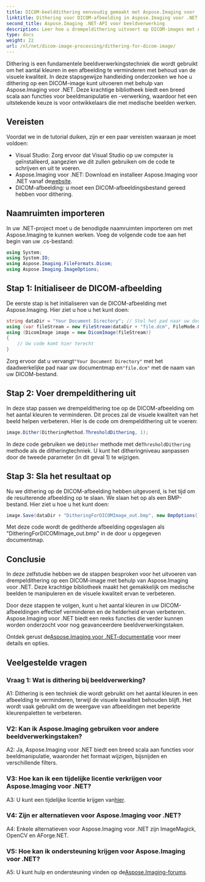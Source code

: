```yaml
---
title: DICOM-beelddithering eenvoudig gemaakt met Aspose.Imaging voor .NET
linktitle: Dithering voor DICOM-afbeelding in Aspose.Imaging voor .NET
second_title: Aspose.Imaging .NET-API voor beeldverwerking
description: Leer hoe u drempeldithering uitvoert op DICOM-images met Aspose.Imaging voor .NET. Verbeter de beeldkwaliteit en verminder moeiteloos kleurenpaletten.
type: docs
weight: 22
url: /nl/net/dicom-image-processing/dithering-for-dicom-image/
---
```

Dithering is een fundamentele beeldverwerkingstechniek die wordt gebruikt om het aantal kleuren in een afbeelding te verminderen met behoud van de visuele kwaliteit. In deze stapsgewijze handleiding onderzoeken we hoe u dithering op een DICOM-image kunt uitvoeren met behulp van Aspose.Imaging voor .NET. Deze krachtige bibliotheek biedt een breed scala aan functies voor beeldmanipulatie en -verwerking, waardoor het een uitstekende keuze is voor ontwikkelaars die met medische beelden werken. 

## Vereisten

Voordat we in de tutorial duiken, zijn er een paar vereisten waaraan je moet voldoen:

- Visual Studio: Zorg ervoor dat Visual Studio op uw computer is geïnstalleerd, aangezien we dit zullen gebruiken om de code te schrijven en uit te voeren.
-  Aspose.Imaging voor .NET: Download en installeer Aspose.Imaging voor .NET vanaf de[website](https://releases.aspose.com/imaging/net/).
- DICOM-afbeelding: u moet een DICOM-afbeeldingsbestand gereed hebben voor dithering.

## Naamruimten importeren

In uw .NET-project moet u de benodigde naamruimten importeren om met Aspose.Imaging te kunnen werken. Voeg de volgende code toe aan het begin van uw .cs-bestand:

```csharp
using System;
using System.IO;
using Aspose.Imaging.FileFormats.Dicom;
using Aspose.Imaging.ImageOptions;
```

## Stap 1: Initialiseer de DICOM-afbeelding

De eerste stap is het initialiseren van de DICOM-afbeelding met Aspose.Imaging. Hier ziet u hoe u het kunt doen:

```csharp
string dataDir = "Your Document Directory"; // Stel het pad naar uw documentmap in
using (var fileStream = new FileStream(dataDir + "file.dcm", FileMode.Open, FileAccess.Read))
using (DicomImage image = new DicomImage(fileStream))
{
    // Uw code komt hier terecht
}
```

 Zorg ervoor dat u vervangt`"Your Document Directory"` met het daadwerkelijke pad naar uw documentmap en`"file.dcm"` met de naam van uw DICOM-bestand.

## Stap 2: Voer drempeldithering uit

In deze stap passen we drempeldithering toe op de DICOM-afbeelding om het aantal kleuren te verminderen. Dit proces zal de visuele kwaliteit van het beeld helpen verbeteren. Hier is de code om drempeldithering uit te voeren:

```csharp
image.Dither(DitheringMethod.ThresholdDithering, 1);
```

 In deze code gebruiken we de`Dither` methode met de`ThresholdDithering` methode als de ditheringtechniek. U kunt het ditheringniveau aanpassen door de tweede parameter (in dit geval 1) te wijzigen.

## Stap 3: Sla het resultaat op

Nu we dithering op de DICOM-afbeelding hebben uitgevoerd, is het tijd om de resulterende afbeelding op te slaan. We slaan het op als een BMP-bestand. Hier ziet u hoe u het kunt doen:

```csharp
image.Save(dataDir + "DitheringForDICOMImage_out.bmp", new BmpOptions());
```

Met deze code wordt de geditherde afbeelding opgeslagen als "DitheringForDICOMImage_out.bmp" in de door u opgegeven documentmap.

## Conclusie

In deze zelfstudie hebben we de stappen besproken voor het uitvoeren van drempeldithering op een DICOM-image met behulp van Aspose.Imaging voor .NET. Deze krachtige bibliotheek maakt het gemakkelijk om medische beelden te manipuleren en de visuele kwaliteit ervan te verbeteren.

Door deze stappen te volgen, kunt u het aantal kleuren in uw DICOM-afbeeldingen effectief verminderen en de helderheid ervan verbeteren. Aspose.Imaging voor .NET biedt een reeks functies die verder kunnen worden onderzocht voor nog geavanceerdere beeldverwerkingstaken.

 Ontdek gerust de[Aspose.Imaging voor .NET-documentatie](https://reference.aspose.com/imaging/net/) voor meer details en opties.

## Veelgestelde vragen

### Vraag 1: Wat is dithering bij beeldverwerking?

A1: Dithering is een techniek die wordt gebruikt om het aantal kleuren in een afbeelding te verminderen, terwijl de visuele kwaliteit behouden blijft. Het wordt vaak gebruikt om de weergave van afbeeldingen met beperkte kleurenpaletten te verbeteren.

### V2: Kan ik Aspose.Imaging gebruiken voor andere beeldverwerkingstaken?

A2: Ja, Aspose.Imaging voor .NET biedt een breed scala aan functies voor beeldmanipulatie, waaronder het formaat wijzigen, bijsnijden en verschillende filters.

### V3: Hoe kan ik een tijdelijke licentie verkrijgen voor Aspose.Imaging voor .NET?

 A3: U kunt een tijdelijke licentie krijgen van[hier](https://purchase.aspose.com/temporary-license/).

### V4: Zijn er alternatieven voor Aspose.Imaging voor .NET?

A4: Enkele alternatieven voor Aspose.Imaging voor .NET zijn ImageMagick, OpenCV en AForge.NET.

### V5: Hoe kan ik ondersteuning krijgen voor Aspose.Imaging voor .NET?

 A5: U kunt hulp en ondersteuning vinden op de[Aspose.Imaging-forums](https://forum.aspose.com/).